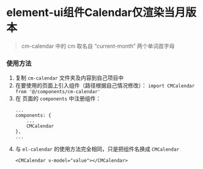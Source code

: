 # element-ui组件Calendar仅渲染当月版本

> cm-calendar 中的 cm 取名自 “current-month” 两个单词首字母

### 使用方法

1. 复制 `cm-calendar` 文件夹及内容到自己项目中
2. 在要使用的页面上引入组件（路径根据自己情况修改）：
    `import CMCalendar from '@/components/cm-calendar'`
3. 在 页面的 `components` 中注册组件：
    ```
    ... 
    components: {
        ...
        CMCalendar
    },
    ... 
    ```
4. 与 `el-calendar` 的使用方法完全相同，只是把组件名换成 `CMCalendar`
    ```
    <CMCalendar v-model="value"></CMCalendar>
    ```

